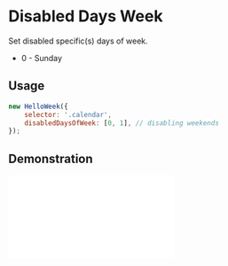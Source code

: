 # Disabled Days Week

Set disabled specific(s) days of week.

- 0 - Sunday

## Usage

```js
new HelloWeek({
    selector: '.calendar',
    disabledDaysOfWeek: [0, 1], // disabling weekends
});
```

## Demonstration

<iframe
    src="docs/v2/demos/disabled-days-week.html"
    frameborder="no"
    allowfullscreen="allowfullscreen">
</iframe>

